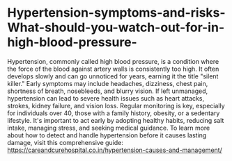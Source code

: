 # Hypertension-symptoms-and-risks-What-should-you-watch-out-for-in-high-blood-pressure-

Hypertension, commonly called high blood pressure, is a condition where the force of the blood against artery walls is consistently too high. It often develops slowly and can go unnoticed for years, earning it the title "silent killer." Early symptoms may include headaches, dizziness, chest pain, shortness of breath, nosebleeds, and blurry vision. If left unmanaged, hypertension can lead to severe health issues such as heart attacks, strokes, kidney failure, and vision loss. Regular monitoring is key, especially for individuals over 40, those with a family history, obesity, or a sedentary lifestyle. It's important to act early by adopting healthy habits, reducing salt intake, managing stress, and seeking medical guidance. To learn more about how to detect and handle hypertension before it causes lasting damage, visit this comprehensive guide:
https://careandcurehospital.co.in/hypertension-causes-and-management/
